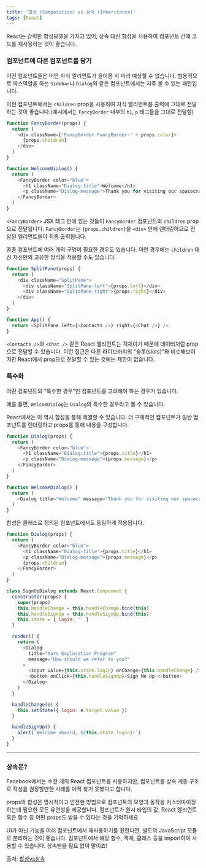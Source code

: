 ```yaml
---
title: '합성 (Composition) vs 상속 (Inheritance)'
tags: [React]
---
```


React는 강력한 합성모델을 가지고 있어, 상속 대신 합성을 사용하여 컴포넌트 간에 코드를 재사용하는 것이 좋습니다.

### 컴포넌트에 다른 컴포넌트를 담기

어떤 컴포넌트들은 어떤 자식 엘리먼트가 들어올 지 미리 예상할 수 없습니다. 범용적으로 박스역할을 하는 `Sidebar`나 `Dialog`와 같은 컴포넌트에서는 자주 볼 수 있는 패턴입니다.

이런 컴포넌트에서는 `children` prop을 사용하여 자식 엘리먼트를 출력에 그대로 전달하는 것이 좋습니다.(예시에서는 `FancyBorder` 내부의 `h1`, `p` 태그들을 그대로 전달함)

```js
function FancyBorder(props) {
  return (
    <div className={'FancyBorder FancyBorder-' + props.color}>
      {props.children}
    </div>
  )
}
```

```js
function WelcomeDialog() {
  return (
    <FancyBorder color="blue">
      <h1 className="Dialog-title">Welcome</h1>
      <p className="Dialog-message">Thank you for visiting our spacecraft!</p>
    </FancyBorder>
  )
}
```

`<FancyBorder>` JSX 태그 안에 있는 것들이 `FancyBorder` 컴포넌트의 `children` prop으로 전달됩니다. `FancyBorder`는 `{props.children}`을 `<div>` 안에 렌더링하므로 전달된 엘리먼트들이 최종 출력됩니다.

종종 컴포넌트에 여러 개의 구멍이 필요한 경우도 있습니다. 이런 경우에는 `children` 대신 자신만의 고유한 방식을 적용할 수도 있습니다.

```js
function SplitPane(props) {
  return (
    <div className="SplitPane">
      <div className="SplitPane-left">{props.left}</div>
      <div className="SplitPane-right">{props.right}</div>
    </div>
  )
}

function App() {
  return <SplitPane left={<Contacts />} right={<Chat />} />
}
```

`<Contacts />`와 `<Chat />` 같은 React 엘리먼트는 객체이기 때문에 데이터처럼 prop으로 전달할 수 있습니다. 이런 접근은 다른 라이브러리의 "슬롯(slots)"와 비슷해보이지만 React에서 prop으로 전달할 수 있는 것에는 제한이 없습니다.

### 특수화

어떤 컴포넌트의 "특수한 경우"인 컴포넌트를 고려해야 하는 경우가 있습니다.

예를 들면, `WelcomDialog`는 `Dialog`의 특수한 경우라고 볼 수 있습니다.

React에서는 이 역시 합성을 통해 해결할 수 있습니다. 더 구체적인 컴포넌트가 일반 컴포넌트를 렌더링하고 props를 통해 내용을 구성합니다.

```js
function Dialog(props) {
  return (
    <FancyBorder color="blue">
      <h1 className="Dialog-title">{props.title}</h1>
      <p className="Dialog-message">{props.message}</p>
    </FancyBorder>
  )
}

function WelcomeDialog() {
  return (
    <Dialog title="Welcome" message="Thank you for visiting our spacecraft!" />
  )
}
```

합성은 클래스로 정의된 컴포넌트에서도 동일하게 적용됩니다.

```js
function Dialog(props) {
  return (
    <FancyBorder color="blue">
      <h1 className="Dialog-title">{props.title}</h1>
      <p className="Dialog-message">{props.message}</p>
      {props.children}
    </FancyBorder>
  )
}

class SignUpDialog extends React.Component {
  constructor(props) {
    super(props)
    this.handleChange = this.handleChange.bind(this)
    this.handleSignUp = this.handleSignUp.bind(this)
    this.state = { login: '' }
  }

  render() {
    return (
      <Dialog
        title="Mars Exploration Program"
        message="How should we refer to you?"
      >
        <input value={this.state.login} onChange={this.handleChange} />
        <button onClick={this.handleSignUp}>Sign Me Up!</button>
      </Dialog>
    )
  }

  handleChange(e) {
    this.setState({ login: e.target.value })
  }

  handleSignUp() {
    alert(`Welcome aboard, ${this.state.login}!`)
  }
}
```

---

### 상속은?

Facebook에서는 수천 개의 React 컴포넌트를 사용하지만, 컴포넌트를 상속 계층 구조로 작성을 권장할만한 사례를 아직 찾기 못했다고 합니다.

props와 합성은 명시적이고 안전한 방법으로 컴포넌트의 모양과 동작을 커스터마이징하는데 필요한 모든 유연성을 제공합니다. 컴포넌트가 원시 타입의 값, React 엘리먼트 혹은 함수 등 어떤 props도 받을 수 있다는 것을 기억하세요

UI가 아닌 기능을 여러 컴포넌트에서 재사용하기를 원한다면, 별도의 JavaScript 모듈로 분리하는 것이 좋습니다. 컴포넌트에서 해당 함수, 객체, 클래스 등을 import하여 사용할 수 있습니다. 상속받을 필요 없이 말이죠!

출처: [합성vs상속](https://ko.reactjs.org/docs/composition-vs-inheritance.html)
